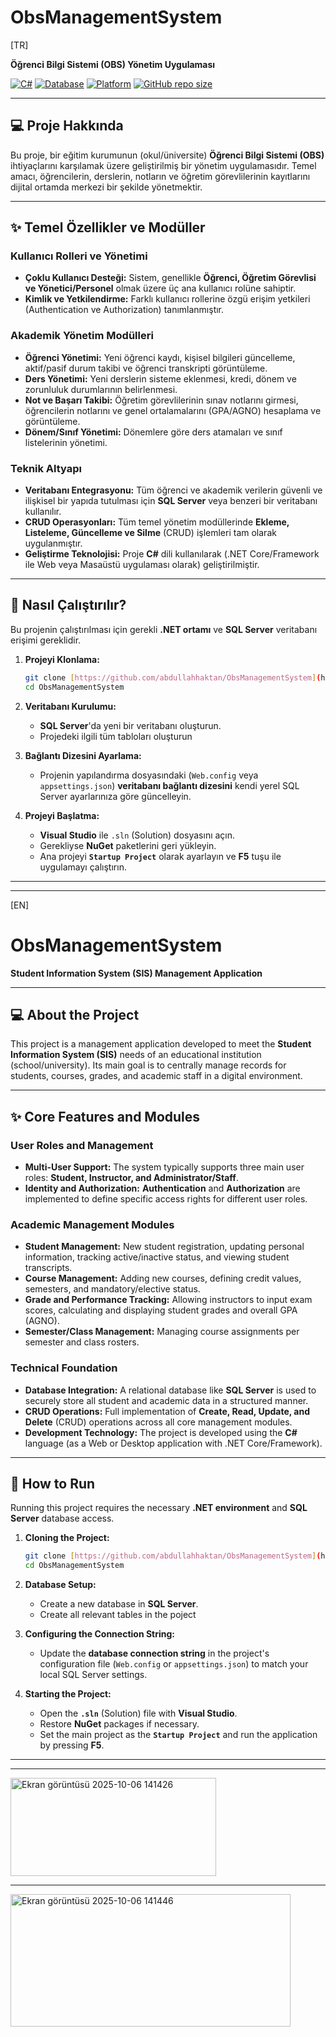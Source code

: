 # ObsManagementSystem

[TR]

**Öğrenci Bilgi Sistemi (OBS) Yönetim Uygulaması**

[![C#](https://img.shields.io/badge/Language-C%23-blue.svg)](https://docs.microsoft.com/en-us/dotnet/csharp/)
[![Database](https://img.shields.io/badge/Database-SQL_Server-CC2927.svg)](https://www.microsoft.com/en-us/sql-server)
[![Platform](https://img.shields.io/badge/Platform-Web%2FDesktop%20App-informational.svg)]()
[![GitHub repo size](https://img.shields.io/github/repo-size/abdullahhaktan/ObsManagementSystem)](https://github.com/abdullahhaktan/ObsManagementSystem)

---

## 💻 Proje Hakkında

Bu proje, bir eğitim kurumunun (okul/üniversite) **Öğrenci Bilgi Sistemi (OBS)** ihtiyaçlarını karşılamak üzere geliştirilmiş bir yönetim uygulamasıdır. Temel amacı, öğrencilerin, derslerin, notların ve öğretim görevlilerinin kayıtlarını dijital ortamda merkezi bir şekilde yönetmektir.

---

## ✨ Temel Özellikler ve Modüller

### Kullanıcı Rolleri ve Yönetimi
* **Çoklu Kullanıcı Desteği:** Sistem, genellikle **Öğrenci, Öğretim Görevlisi ve Yönetici/Personel** olmak üzere üç ana kullanıcı rolüne sahiptir.
* **Kimlik ve Yetkilendirme:** Farklı kullanıcı rollerine özgü erişim yetkileri (Authentication ve Authorization) tanımlanmıştır.

### Akademik Yönetim Modülleri
* **Öğrenci Yönetimi:** Yeni öğrenci kaydı, kişisel bilgileri güncelleme, aktif/pasif durum takibi ve öğrenci transkripti görüntüleme.
* **Ders Yönetimi:** Yeni derslerin sisteme eklenmesi, kredi, dönem ve zorunluluk durumlarının belirlenmesi.
* **Not ve Başarı Takibi:** Öğretim görevlilerinin sınav notlarını girmesi, öğrencilerin notlarını ve genel ortalamalarını (GPA/AGNO) hesaplama ve görüntüleme.
* **Dönem/Sınıf Yönetimi:** Dönemlere göre ders atamaları ve sınıf listelerinin yönetimi.

### Teknik Altyapı
* **Veritabanı Entegrasyonu:** Tüm öğrenci ve akademik verilerin güvenli ve ilişkisel bir yapıda tutulması için **SQL Server** veya benzeri bir veritabanı kullanılır.
* **CRUD Operasyonları:** Tüm temel yönetim modüllerinde **Ekleme, Listeleme, Güncelleme ve Silme** (CRUD) işlemleri tam olarak uygulanmıştır.
* **Geliştirme Teknolojisi:** Proje **C#** dili kullanılarak (.NET Core/Framework ile Web veya Masaüstü uygulaması olarak) geliştirilmiştir.

---

## 🚀 Nasıl Çalıştırılır?

Bu projenin çalıştırılması için gerekli **.NET ortamı** ve **SQL Server** veritabanı erişimi gereklidir.

1.  **Projeyi Klonlama:**
    ```bash
    git clone [https://github.com/abdullahhaktan/ObsManagementSystem](https://github.com/abdullahhaktan/ObsManagementSystem)
    cd ObsManagementSystem
    ```

2.  **Veritabanı Kurulumu:**
    * **SQL Server**'da yeni bir veritabanı oluşturun.
    * Projedeki ilgili tüm tabloları oluşturun

3.  **Bağlantı Dizesini Ayarlama:**
    * Projenin yapılandırma dosyasındaki (`Web.config` veya `appsettings.json`) **veritabanı bağlantı dizesini** kendi yerel SQL Server ayarlarınıza göre güncelleyin.

4.  **Projeyi Başlatma:**
    * **Visual Studio** ile `.sln` (Solution) dosyasını açın.
    * Gerekliyse **NuGet** paketlerini geri yükleyin.
    * Ana projeyi **`Startup Project`** olarak ayarlayın ve **F5** tuşu ile uygulamayı çalıştırın.

---
---

[EN]

# ObsManagementSystem

**Student Information System (SIS) Management Application**

---

## 💻 About the Project

This project is a management application developed to meet the **Student Information System (SIS)** needs of an educational institution (school/university). Its main goal is to centrally manage records for students, courses, grades, and academic staff in a digital environment.

---

## ✨ Core Features and Modules

### User Roles and Management
* **Multi-User Support:** The system typically supports three main user roles: **Student, Instructor, and Administrator/Staff**.
* **Identity and Authorization:** **Authentication** and **Authorization** are implemented to define specific access rights for different user roles.

### Academic Management Modules
* **Student Management:** New student registration, updating personal information, tracking active/inactive status, and viewing student transcripts.
* **Course Management:** Adding new courses, defining credit values, semesters, and mandatory/elective status.
* **Grade and Performance Tracking:** Allowing instructors to input exam scores, calculating and displaying student grades and overall GPA (AGNO).
* **Semester/Class Management:** Managing course assignments per semester and class rosters.

### Technical Foundation
* **Database Integration:** A relational database like **SQL Server** is used to securely store all student and academic data in a structured manner.
* **CRUD Operations:** Full implementation of **Create, Read, Update, and Delete** (CRUD) operations across all core management modules.
* **Development Technology:** The project is developed using the **C#** language (as a Web or Desktop application with .NET Core/Framework).

---

## 🚀 How to Run

Running this project requires the necessary **.NET environment** and **SQL Server** database access.

1.  **Cloning the Project:**
    ```bash
    git clone [https://github.com/abdullahhaktan/ObsManagementSystem](https://github.com/abdullahhaktan/ObsManagementSystem)
    cd ObsManagementSystem
    ```

2.  **Database Setup:**
    * Create a new database in **SQL Server**.
    * Create all relevant tables in the poject

3.  **Configuring the Connection String:**
    * Update the **database connection string** in the project's configuration file (`Web.config` or `appsettings.json`) to match your local SQL Server settings.

4.  **Starting the Project:**
    * Open the **`.sln`** (Solution) file with **Visual Studio**.
    * Restore **NuGet** packages if necessary.
    * Set the main project as the **`Startup Project`** and run the application by pressing **F5**.

---
---

<img width="329" height="157" alt="Ekran görüntüsü 2025-10-06 141426" src="https://github.com/user-attachments/assets/068ea1f3-45d6-45d2-a32e-0f5dc6c09583" />

---

<img width="448" height="212" alt="Ekran görüntüsü 2025-10-06 141446" src="https://github.com/user-attachments/assets/178cdc00-4902-4c60-8cdd-1408746e97ac" />



